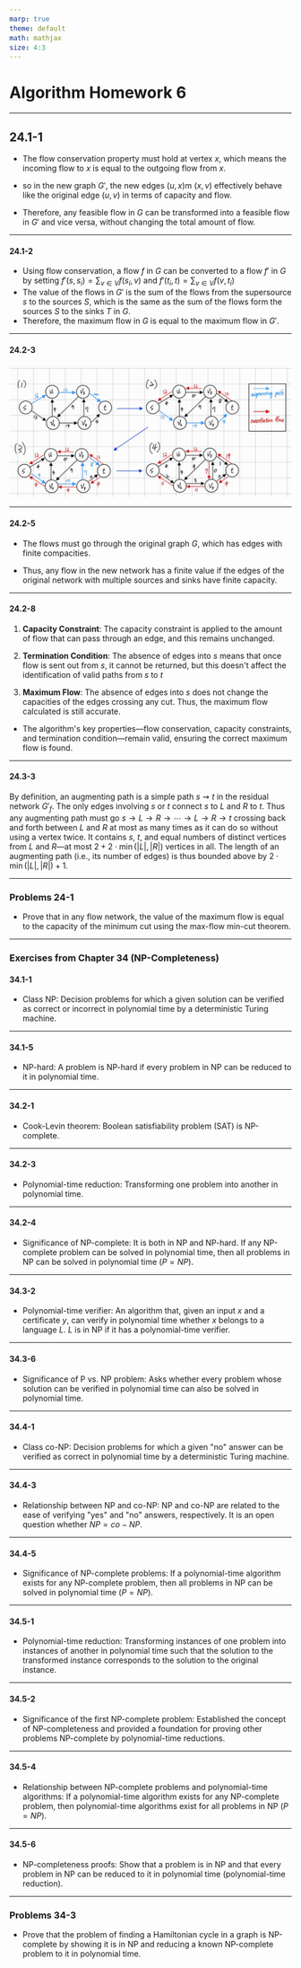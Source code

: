 ```yaml
---
marp: true
theme: default
math: mathjax
size: 4:3
---
```


# Algorithm Homework 6

---

## 24.1-1

- The flow conservation property must hold at vertex $x$, which means the incoming flow to $x$ is equal to the outgoing flow from $x$.

- so in the new graph $G'$, the new edges $(u,x)$m $(x,v)$ effectively behave like the original edge $(u,v)$ in terms of capacity and flow.

- Therefore, any feasible flow in $G$ can be transformed into a feasible flow in $G'$ and vice versa, without changing the total amount of flow.

---

#### 24.1-2
- Using flow conservation, a flow $f$ in $G$ can be converted to a flow $f'$ in $G$ by setting $f'(s, s_i)=\sum_{v\in V} f(s_i, v)$ and $f'(t_i, t)=\sum_{v\in V} f(v, t_i)$
- The value of the flows in $G'$ is the sum of the flows from the supersource $s$ to the sources $S$, which is the same as the sum of the flows form the sources $S$ to the sinks $T$ in $G$.
- Therefore, the maximum flow in $G$ is equal to the maximum flow in $G'$.

---

#### 24.2-3

![](graph.png)

---

#### 24.2-5
- The flows must go through the original graph $G$, which has edges with finite compacities.

- Thus, any flow in the new network has a finite value if the edges of the original network with multiple sources and sinks have finite capacity.

---

#### 24.2-8
   
1. **Capacity Constraint**: The capacity constraint is applied to the amount of flow that can pass through an edge, and this remains unchanged.

2. **Termination Condition**: The absence of edges into $s$ means that once flow is sent out from $s$, it cannot be returned, but this doesn't affect the identification of valid paths from $s$ to $t$

3. **Maximum Flow**: The absence of edges into $s$ does not change the capacities of the edges crossing any cut. Thus, the maximum flow calculated is still accurate.

- The algorithm's key properties—flow conservation, capacity constraints, and termination condition—remain valid, ensuring the correct maximum flow is found.

---

#### 24.3-3
By definition, an augmenting path is a simple path $s \rightsquigarrow t$ in the residual network $G'_f$. The only edges involving $s$ or $t$ connect $s$ to $L$ and $R$ to $t$.
Thus any augmenting path must go
$s \rightarrow L \rightarrow R \rightarrow \cdots \rightarrow L \rightarrow R \rightarrow t$
crossing back and forth between $L$ and $R$ at most as many times as it can do so without using a vertex twice. It contains $s$, $t$, and equal numbers of distinct vertices from $L$ and $R$—at most $2 + 2 \cdot \min(|L|, |R|)$ vertices in all. The length of an augmenting path (i.e., its number of edges) is thus bounded above by $2 \cdot \min(|L|, |R|) + 1$.


---

### Problems 24-1
- Prove that in any flow network, the value of the maximum flow is equal to the capacity of the minimum cut using the max-flow min-cut theorem.

---

### Exercises from Chapter 34 (NP-Completeness)

#### 34.1-1
- Class NP: Decision problems for which a given solution can be verified as correct or incorrect in polynomial time by a deterministic Turing machine.

---

#### 34.1-5
- NP-hard: A problem is NP-hard if every problem in NP can be reduced to it in polynomial time.

---

#### 34.2-1
- Cook-Levin theorem: Boolean satisfiability problem (SAT) is NP-complete.

---

#### 34.2-3
- Polynomial-time reduction: Transforming one problem into another in polynomial time.

---

#### 34.2-4
- Significance of NP-complete: It is both in NP and NP-hard. If any NP-complete problem can be solved in polynomial time, then all problems in NP can be solved in polynomial time ($P = NP$).

---

#### 34.3-2
- Polynomial-time verifier: An algorithm that, given an input $x$ and a certificate $y$, can verify in polynomial time whether $x$ belongs to a language $L$. $L$ is in NP if it has a polynomial-time verifier.

---

#### 34.3-6
- Significance of P vs. NP problem: Asks whether every problem whose solution can be verified in polynomial time can also be solved in polynomial time.

---

#### 34.4-1
- Class co-NP: Decision problems for which a given "no" answer can be verified as correct in polynomial time by a deterministic Turing machine.

---

#### 34.4-3
- Relationship between NP and co-NP: NP and co-NP are related to the ease of verifying "yes" and "no" answers, respectively. It is an open question whether $NP = co-NP$.

---

#### 34.4-5
- Significance of NP-complete problems: If a polynomial-time algorithm exists for any NP-complete problem, then all problems in NP can be solved in polynomial time ($P = NP$).

---

#### 34.5-1
- Polynomial-time reduction: Transforming instances of one problem into instances of another in polynomial time such that the solution to the transformed instance corresponds to the solution to the original instance.

---

#### 34.5-2
- Significance of the first NP-complete problem: Established the concept of NP-completeness and provided a foundation for proving other problems NP-complete by polynomial-time reductions.

---

#### 34.5-4
- Relationship between NP-complete problems and polynomial-time algorithms: If a polynomial-time algorithm exists for any NP-complete problem, then polynomial-time algorithms exist for all problems in NP ($P = NP$).

---

#### 34.5-6
- NP-completeness proofs: Show that a problem is in NP and that every problem in NP can be reduced to it in polynomial time (polynomial-time reduction).

---

### Problems 34-3
- Prove that the problem of finding a Hamiltonian cycle in a graph is NP-complete by showing it is in NP and reducing a known NP-complete problem to it in polynomial time.

